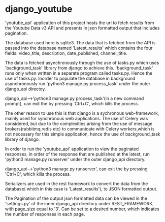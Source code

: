 # django_youtube

'youtube_api' application of this project hosts the url to fetch results from the Youtube Data v3 API and presents in json formatted output that includes pagination.

The database used here is sqlite3. The data that is fetched from the API is passed into the database named 'Latest_results' which contains the four fields: video_title, description, date_published, channel_title.

The data is fetched asynchronously through the use of tasks.py which uses 'background_task' library from django to achieve this. 'background_task' runs only when written in a separate program called tasks.py. Hence the use of tasks.py. Inorder to populate the database in background asynchronously run 'python3 manage.py process_task' under the outer django_api directoy.

django_api-->'python3 manage.py process_task'(in a new command prompt), can exit the by pressing 'Ctrl+C', which kills the process.

The other reason to use this is that django is a sychronous web-framework, mainly used for synchronous web applications. The use of Celery was considered, but due to the complexities arising from the use of message brokers(rabbitmq,redis etc) to communicate with Celery workers,which is not necessary for this simple application, hence the use of background_task library of django.

In order to run the 'youtube_api' application to view the paginated responses, in order of the response that are published at the latest, run 'python3 manage.py runserver' under the outer django_api directory.

django_api-->'python3 manage.py runserver',  can exit the by pressing 'Ctrl+C', which kills the process.

Serializers are used in the rest framework to convert the data from the database( which in this case is 'Latest_results'), to JSON formatted output.

The Pagination of the output json formatted data can be viewed in the 'settings.py' of the inner django_api directory under REST_FRAMEWORK, with page_size equal to '3'. Can be set to a desired number, which indicates the number of responses in each page.
